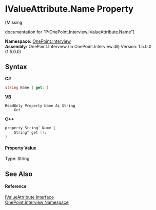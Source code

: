 # IValueAttribute.Name Property 
 

\[Missing <summary> documentation for "P:OnePoint.Interview.IValueAttribute.Name"\]

**Namespace:**&nbsp;<a href="N_OnePoint_Interview">OnePoint.Interview</a><br />**Assembly:**&nbsp;OnePoint.Interview (in OnePoint.Interview.dll) Version: 1.5.0.0 (1.5.0.0)

## Syntax

**C#**<br />
``` C#
string Name { get; }
```

**VB**<br />
``` VB
ReadOnly Property Name As String
	Get
```

**C++**<br />
``` C++
property String^ Name {
	String^ get ();
}
```


#### Property Value
Type: String

## See Also


#### Reference
<a href="T_OnePoint_Interview_IValueAttribute">IValueAttribute Interface</a><br /><a href="N_OnePoint_Interview">OnePoint.Interview Namespace</a><br />